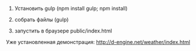 1) Установить gulp (npm install gulp; npm install)
 
2) собрать файлы (gulp)

3) запустить в браузере public/index.html



Уже установленная демонстрация: http://d-engine.net/weather/index.html
